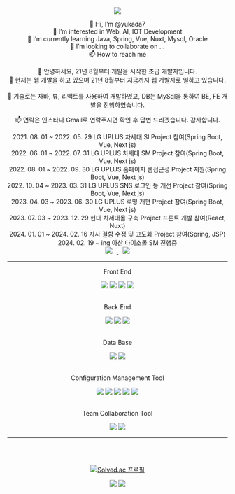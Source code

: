 <div align="center">
  <!-- 메인 배너 -->
  <img src="https://capsule-render.vercel.app/api?type=slice&color=auto&height=300&section=header&text=Yuka's%20Github&fontSize=90" />
  
  👋 Hi, I’m @yukada7<br />
  👀 I’m interested in Web, AI, IOT Development<br />
  🌱 I’m currently learning Java, Spring, Vue, Nuxt, Mysql, Oracle<br />
  💞️ I’m looking to collaborate on ...<br />
  📫 How to reach me<br />

  👋 안녕하세요, 21년 8월부터 개발을 시작한 초급 개발자입니다.<br />
  👀 현재는 웹 개발을 하고 있으며 21년 8월부터 지금까지 웹 개발자로 일하고 있습니다.<br />  
  🌱 기술로는 자바, 뷰, 리액트를 사용하여 개발하였고, DB는 MySql을 통하여 BE, FE 개발을 진행하였습니다.<br />
  <!-- 💞️ 21년 8월부터 23년 6월까지 LG CNS 프로젝트에 참여하였고, 현재는 SK C&C에 파견되어 일하고 있습니다.<br /> -->
  📫 연락은 인스타나 Gmail로 연락주시면 확인 후 답변 드리겠습니다. 감사합니다.<br />

  <div>2021. 08. 01 ~ 2022. 05. 29 LG UPLUS 차세대 SI Project 참여(Spring Boot, Vue, Next js)<br /></div>
  2022. 06. 01 ~ 2022. 07. 31 LG UPLUS 차세대 SM Project 참여(Spring Boot, Vue, Next js)<br />
  2022. 08. 01 ~ 2022. 09. 30 LG UPLUS 홈페이지 웹접근성 Project 지원(Spring Boot, Vue, Next js)<br />
  2022. 10. 04 ~ 2023. 03. 31 LG UPLUS SNS 로그인 등 개선 Project 참여(Spring Boot, Vue, Next js)<br />
  2023. 04. 03 ~ 2023. 06. 30 LG UPLUS 로밍 개편 Project 참여(Spring Boot, Vue, Next js)<br />
  2023. 07. 03 ~ 2023. 12. 29 현대 차세대몰 구축 Project 프론트 개발 참여(React, Nuxt)<br />
  2024. 01. 01 ~ 2024. 02. 16 자사 결함 수정 및 고도화 Project 참여(Spring, JSP)<br />
  2024. 02. 19 ~ ing 아산 다이소몰 SM 진행중<br />
  
  <!-- 인스타그램 뱃지 -->
  <a>
    <a href="https://instagram.com/hyeonhyeon_0224">
    <img 
      src="http://img.shields.io/badge/-Instagram-black?style=flat&logo=Instagram&link=https://instagram.com/hyeonhyeon_0224/"
      style="height : auto; margin-left : 10px; margin-right : 10px;"/>
  </a> 
  
  <!-- Gmail 뱃지 -->
  <a href="mailto:yukada7@gmail.com">
      <img 
          src="https://img.shields.io/badge/Gmail-d14836?style=flat-square&logo=Gmail&logoColor=white&link=mailto:yukada7@gmail.com"
          style="height : auto; margin-left : 10px; margin-right : 10px;"/>
  </a><br>
  <hr>
  
  <!-- 로고 예시 -->
  <!-- 로고 이미지와 색상을 고를 수 있는 페이지 링크 URL -->
  <!-- https://simpleicons.org/?q=react -->
  <!--
  <img src="https://img.shields.io/badge/입력 텍스트-텍스트 색상?style=plastic&logo=로고이미지&logoColor=로고색상"/>
  -->

  Front End<br>
  <!-- Front End -->
  <!-- Vue.js 로고 -->
  <img src="https://img.shields.io/badge/Vue.js-green?style=plastic&logo=vuedotjs&logoColor=4FC08D"/>
  <!-- React 로고 -->
  <img src="https://img.shields.io/badge/React-skyblue?style=plastic&logo=react&logoColor=61DAFB"/>
  <!-- Html 로고 -->
  <img src="https://img.shields.io/badge/HTML5-orange?style=plastic&logo=html5&logoColor=white"/>
  <!-- JavaScript 로고 -->
  <img src="https://img.shields.io/badge/JavaScript-yello?style=plastic&logo=javascript&logoColor=F7DF1E"/>
  <br><br>

  Back End<br>
  <!-- Back End -->
  <!-- Eclipse 로고 -->
  <img src="https://img.shields.io/badge/Eclipse-white?style=plastic&logo=eclipseide&logoColor=2C2255"/>
  <!-- Spring 로고 -->
  <img src="https://img.shields.io/badge/Spring-green?style=plastic&logo=spring&logoColor=white"/>
  <!-- Springboot 로고 -->
  <img src="https://img.shields.io/badge/Spring_Boot-green?style=plastic&logo=springboot&logoColor=white"/>
  <br><br>

  Data Base<br>
  <!-- DataBase -->
  <!-- Mysql 로고 -->
  <img src="https://img.shields.io/badge/Mysql-white?style=plastic&logo=mysql&logoColor=4479A1"/>
  <!-- Oracle 로고 -->
  <img src="https://img.shields.io/badge/Oracle-orange?style=plastic&logo=oracle&logoColor=F80000"/>
  <br><br>
  
  Configuration Management Tool<br>
  <!-- 형상관리 도구 -->
  <!-- Git 로고 -->
  <img src="https://img.shields.io/badge/Git-gray?style=plastic&logo=git&logoColor=F05032"/>
  <!-- GitHub 로고 -->
  <img src="https://img.shields.io/badge/GitHub-gray?style=plastic&logo=github&logoColor=181717"/>
  <!-- Jenkins 로고 추후 삭제 예정인 소스라인 -->
  <img src="https://img.shields.io/badge/Jenkins-white?style=plastic&logo=jenkins&logoColor=D24939"/>
  <!-- Bitbucket 로고 -->
  <img src="https://img.shields.io/badge/Bitbucket-white?style=plastic&logo=bitbucket&logoColor=0052CC"/>
  <!-- Sourcetree -->
  <img src="https://img.shields.io/badge/Sourcetree-white?style=plastic&logo=sourcetree&logoColor=0052CC"/>
  <br><br>

  Team Collaboration Tool<br>
  <!-- 일정관리 툴 -->
  <!-- Jira 로고 -->
  <img src="https://img.shields.io/badge/Jira-white?style=plastic&logo=jira&logoColor=0052CC"/>
  <!-- Confluence 로고 -->
  <img src="https://img.shields.io/badge/Confluence-white?style=plastic&logo=confluence&logoColor=172B4D"/>
  <!-- Build 도구 -->
  <!-- Jenkins 로고 -->
  <!-- <img src="https://img.shields.io/badge/Jenkins-white?style=plastic&logo=jenkins&logoColor=D24939"/> -->
  <hr>
  <br><br>
  
  <!-- 백준 티어 위젯 -->
  [![Solved.ac
  프로필](http://mazassumnida.wtf/api/v2/generate_badge?boj=yukada7)](https://solved.ac/yukada7)
  
  <!-- 깃허브 커밋 언어 비율 위젯 -->
  <img src="https://github-readme-stats.vercel.app/api/top-langs/?username=yukada7&layout=compact&theme=dracula">
  <!-- 깃허브 커밋 언어 스타일 : dark, radical, merko, gruvbox, tokyonight, onedark, cobalt, synthwave, highcontrast, dracula -->
  
  <!-- 깃허브 스탯 위젯 -->
  <img src="https://github-readme-stats.vercel.app/api?username=yukada7&show_icons=true&theme=dracula">
  <!-- 깃허브 스탯 스타일 : dark, radical, merko, gruvbox, tokyonight, onedark, cobalt, synthwave, highcontrast, dracula -->
</div>
<!---
yukada7/yukada7 is a ✨ special ✨ repository because its `README.md` (this file) appears on your GitHub profile.
You can click the Preview link to take a look at your changes.
--->
